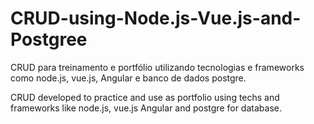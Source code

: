 # CRUD-using-Node.js-Vue.js-and-Postgree
CRUD para treinamento e portfólio utilizando tecnologias e frameworks como node.js, vue.js, Angular e banco de dados postgre.


CRUD developed to practice and use as portfolio using techs and frameworks like node.js, vue.js Angular and postgre for database.